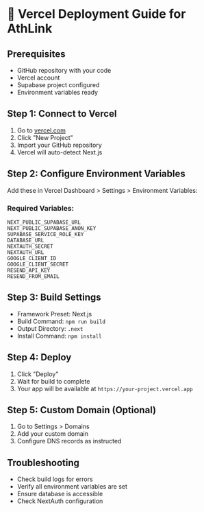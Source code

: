 # 🚀 Vercel Deployment Guide for AthLink

## Prerequisites
- GitHub repository with your code
- Vercel account
- Supabase project configured
- Environment variables ready

## Step 1: Connect to Vercel
1. Go to [vercel.com](https://vercel.com)
2. Click "New Project"
3. Import your GitHub repository
4. Vercel will auto-detect Next.js

## Step 2: Configure Environment Variables
Add these in Vercel Dashboard > Settings > Environment Variables:

### Required Variables:
```
NEXT_PUBLIC_SUPABASE_URL
NEXT_PUBLIC_SUPABASE_ANON_KEY
SUPABASE_SERVICE_ROLE_KEY
DATABASE_URL
NEXTAUTH_SECRET
NEXTAUTH_URL
GOOGLE_CLIENT_ID
GOOGLE_CLIENT_SECRET
RESEND_API_KEY
RESEND_FROM_EMAIL
```

## Step 3: Build Settings
- Framework Preset: Next.js
- Build Command: `npm run build`
- Output Directory: `.next`
- Install Command: `npm install`

## Step 4: Deploy
1. Click "Deploy"
2. Wait for build to complete
3. Your app will be available at `https://your-project.vercel.app`

## Step 5: Custom Domain (Optional)
1. Go to Settings > Domains
2. Add your custom domain
3. Configure DNS records as instructed

## Troubleshooting
- Check build logs for errors
- Verify all environment variables are set
- Ensure database is accessible
- Check NextAuth configuration
